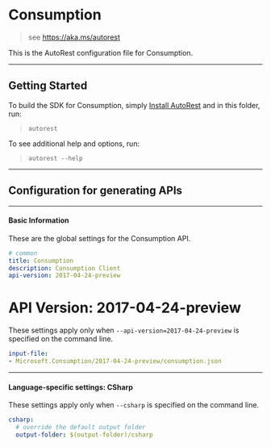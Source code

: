 # Consumption
    
> see https://aka.ms/autorest

This is the AutoRest configuration file for Consumption.



---
## Getting Started 
To build the SDK for Consumption, simply [Install AutoRest](https://aka.ms/autorest/install) and in this folder, run:

> `autorest`

To see additional help and options, run:

> `autorest --help`
---

## Configuration for generating APIs


---
#### Basic Information 
These are the global settings for the Consumption API.

``` yaml
# common 
title: Consumption
description: Consumption Client
api-version: 2017-04-24-preview

```


# API Version: 2017-04-24-preview

These settings apply only when `--api-version=2017-04-24-preview` is specified on the command line.

``` yaml $(api-version) == '2017-04-24-preview'
input-file:
- Microsoft.Consumption/2017-04-24-preview/consumption.json

```


---
#### Language-specific settings: CSharp

These settings apply only when `--csharp` is specified on the command line.

``` yaml $(csharp)
csharp:
  # override the default output folder
  output-folder: $(output-folder)/csharp
```

